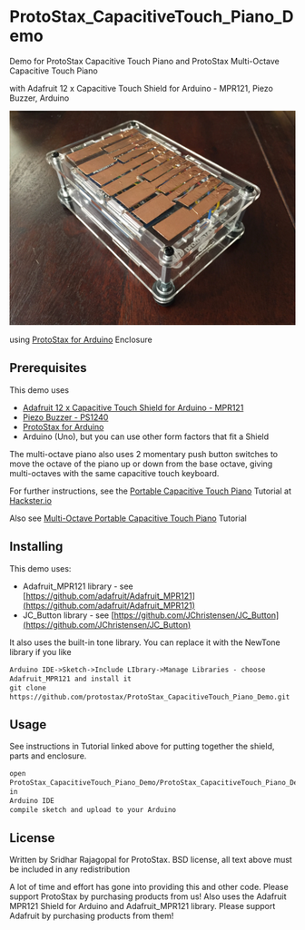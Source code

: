 # ProtoStax_CapacitiveTouch_Piano_Demo

Demo for ProtoStax Capacitive Touch Piano 
and
ProtoStax Multi-Octave Capacitive Touch Piano

with Adafruit 12 x Capacitive Touch Shield for Arduino - MPR121, Piezo
Buzzer, Arduino

![ProtoStax Capacitive Touch Piano Demo](ProtoStax_Capacitive_Touch_Piano_Demo.jpg)

using [ProtoStax for Arduino](https://www.protostax.com/products/protostax-for-arduino) Enclosure

## Prerequisites

This demo uses
* [Adafruit 12 x Capacitive Touch Shield for Arduino - MPR121](https://www.adafruit.com/product/2024)
* [Piezo Buzzer - PS1240](https://www.adafruit.com/product/160)
* [ProtoStax for Arduino](https://www.protostax.com/products/protostax-for-arduino)
* Arduino (Uno), but you can use other form factors that fit a Shield

The multi-octave piano also uses 2 momentary push button switches to
move the octave of the piano up or down from the base octave, giving
multi-octaves with the same capacitive touch keyboard.

For further instructions, see the [Portable Capacitive Touch Piano](https://www.hackster.io/sridhar-rajagopal/protostax-capacitive-touch-piano-demo-2c38e9) Tutorial at [Hackster.io](https://www.hackster.io/sridhar-rajagopal/protostax-capacitive-touch-piano-demo-2c38e9)

Also see
[Multi-Octave Portable Capacitive Touch Piano](https://create.arduino.cc/projecthub/sridhar-rajagopal/multi-octave-portable-capacitive-touch-piano-0ac3e4) Tutorial

## Installing

This demo uses:

* Adafruit_MPR121 library - see [https://github.com/adafruit/Adafruit_MPR121](https://github.com/adafruit/Adafruit_MPR121)
* JC_Button library - see [https://github.com/JChristensen/JC_Button](https://github.com/JChristensen/JC_Button)

It also uses the built-in tone library. You can replace it with the NewTone library if you like

```
Arduino IDE->Sketch->Include LIbrary->Manage Libraries - choose
Adafruit_MPR121 and install it
git clone https://github.com/protostax/ProtoStax_CapacitiveTouch_Piano_Demo.git
```

## Usage

See instructions in Tutorial linked above for putting together the shield, parts and 
enclosure. 

```
open
ProtoStax_CapacitiveTouch_Piano_Demo/ProtoStax_CapacitiveTouch_Piano_Demo.ino in
Arduino IDE
compile sketch and upload to your Arduino
```

## License

Written by Sridhar Rajagopal for ProtoStax. BSD license, all text above must be included in any redistribution

A lot of time and effort has gone into providing this and other code. Please support ProtoStax by purchasing products from us!
Also uses the Adafruit MPR121 Shield for Arduino and
Adafruit_MPR121 library. Please support Adafruit by purchasing products from them!





